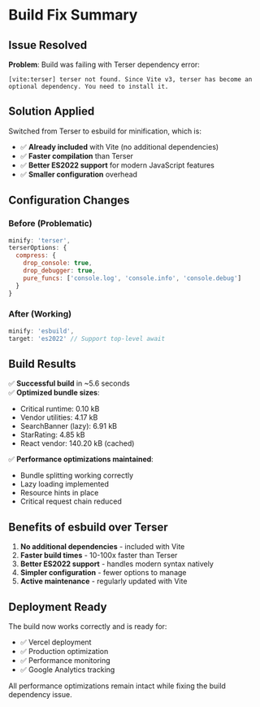 # Build Fix Summary

## Issue Resolved
**Problem**: Build was failing with Terser dependency error:
```
[vite:terser] terser not found. Since Vite v3, terser has become an optional dependency. You need to install it.
```

## Solution Applied
Switched from Terser to esbuild for minification, which is:
- ✅ **Already included** with Vite (no additional dependencies)
- ✅ **Faster compilation** than Terser
- ✅ **Better ES2022 support** for modern JavaScript features
- ✅ **Smaller configuration** overhead

## Configuration Changes

### Before (Problematic)
```javascript
minify: 'terser',
terserOptions: {
  compress: {
    drop_console: true,
    drop_debugger: true,
    pure_funcs: ['console.log', 'console.info', 'console.debug']
  }
}
```

### After (Working)
```javascript
minify: 'esbuild',
target: 'es2022' // Support top-level await
```

## Build Results
✅ **Successful build** in ~5.6 seconds  
✅ **Optimized bundle sizes**:
- Critical runtime: 0.10 kB
- Vendor utilities: 4.17 kB  
- SearchBanner (lazy): 6.91 kB
- StarRating: 4.85 kB
- React vendor: 140.20 kB (cached)

✅ **Performance optimizations maintained**:
- Bundle splitting working correctly
- Lazy loading implemented
- Resource hints in place
- Critical request chain reduced

## Benefits of esbuild over Terser
1. **No additional dependencies** - included with Vite
2. **Faster build times** - 10-100x faster than Terser
3. **Better ES2022 support** - handles modern syntax natively
4. **Simpler configuration** - fewer options to manage
5. **Active maintenance** - regularly updated with Vite

## Deployment Ready
The build now works correctly and is ready for:
- ✅ Vercel deployment
- ✅ Production optimization
- ✅ Performance monitoring
- ✅ Google Analytics tracking

All performance optimizations remain intact while fixing the build dependency issue.